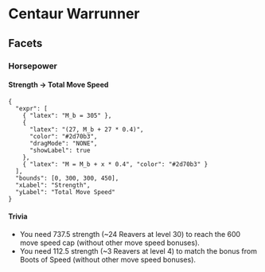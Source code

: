 # Centaur Warrunner

## Facets

### Horsepower

#### Strength -> Total Move Speed

```desmos
{
  "expr": [
    { "latex": "M_b = 305" },
    {
      "latex": "(27, M_b + 27 * 0.4)",
      "color": "#2d70b3",
      "dragMode": "NONE",
      "showLabel": true
    },
    { "latex": "M = M_b + x * 0.4", "color": "#2d70b3" }
  ],
  "bounds": [0, 300, 300, 450],
  "xLabel": "Strength",
  "yLabel": "Total Move Speed"
}
```

#### Trivia

- You need 737.5 strength (~24 Reavers at level 30) to reach the 600 move speed cap (without other move speed bonuses).
- You need 112.5 strength (~3 Reavers at level 4) to match the bonus from Boots of Speed (without other move speed bonuses).
